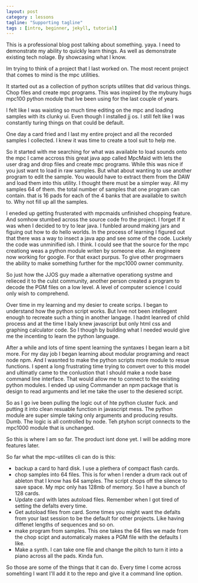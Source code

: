 ```yaml
---
layout: post
category : lessons
tagline: "Supporting tagline"
tags : [intro, beginner, jekyll, tutorial]
---
```




This is a professional blog post talking about something. yaya.
I need to demonstrate my ability to quickly learn things. As well as demonstrate existing tech nolage.
By showcasing what I know.

Im trying to think of a project that I last worked on.
The most recent project that comes to mind is the mpc utilities.

It started out as a collection of python scripts utilites that did various things. Chop files and create mpc programs. This was inspired by the mybuny hugs mpc100 python module that Ive been using for the last couple of years.

I felt like I was waisting so much time editing on the mpc and loading samples with its clunky ui. Even though I installed jj os. I still felt like I was constantly turing things on that could be default.

One day a card fried and I last my entire project and all the recorded samples I collected. I knew it was time to create a tool suit to help me.

So it started with me searching for what was available to load sounds onto the mpc
I came accross this great java app called MpcMaid with lets the user drag and drop files and create mpc programs. While this was nice if you just want to load in raw samples. But what about wanting to use another program to edit the sample. You waould have to extract them from the DAW and load them into this utility. I thought there must be a simpler way.
All my samples 64 of them. the total number of samples that one program can contain. that is 16 pads for each of the 4 banks that are available to switch to. Why not fill up all the samples.

I eneded up getting frusterated with mpcmaids unfinished chopping feature. And somhow stumbed across the source code fro the project. I forget If it was when I decided to try to lear java. I funbled around making jars and figuing out how to do hello worlds. In the process of learning I figured out that there was a way to insect a java app and see some of the code. Luckely the code was unminified ish. I think. I could see that the source for the mpc creationg weas a python module writen by someone else. An engineere now working for google. For that exact purpus. To give other progrmaers the ability to make something further for the mpc1000 owner community.

So just how the JJOS guy made a alternative operationg systme and relieced it to the culst community, another person created a program to decode the PGM files on a low level. A level of computer science I could only wish to comprehend.

Over time in my learning and my desier to create scrips. I began to understand how the python script works. But Ivve not been intellegent enough to recreate such a thing in another langage. I hadnt leanred of child process and at the time I baly knew javascript but only html css and graphing calculator code.
So I though by building what I needed would give me the incenting to learn the python language.

After a while and lots of time spent learning the syntaxes I began learn a bit more. For my day job I began learning about modular programing and react node npm. And I wasnted to make the python scripts more module to resue functions. I spent a long frustrating time trying to convert over to this model and ultimatly came to the conlustion that I should make a node base command line interface. That would allow me to connect to the existing python modules. I ended up using Commander an npm package that is design to read arguments and let me take the user to the desiered script.

So as I go ive been pulling the logic out of hte python cluster fuck. and putting it into clean resuable function in javascript mess. The python module are super simple taking only arguments and producing results. Dumb. The logic is all controlled by node. Teh ptyhon script connects to the mpc1000 module that is unchanged.

So this is where I am so far. The product isnt done yet.
I will be adding more features later.

So far what the mpc-utilites cli can do is this:
- backup a card to hard disk. I use a plethera of compact flash cards.
- chop samples into 64 files. This is for when I render a drum rack out of ableton that I know has 64 samples. The script chops off the silence to save space. My mpc only has 128mb of memory. So I have a bunch of 128 cards.
- Update card with lates autoload files. Remember when I got tired of setting the defalts every time.
- Get autoload files from card. Some times you might want the defalts from your last session to be the default for other projects. Like having diffenet lengths of sequences and so on.
- make program from samples. This one takes the 64 files we made from the chop scipt and automaticaly makes a PGM file with the defaults I like.
- Make a synth. I can take one file and change the pitch to turn it into a piano across all the pads. Kinda fun.

So those are some of the things that it can do. Every time I come across somehting I want I'll add it to the repo and give it a command line option.































<!-- XXX -->
